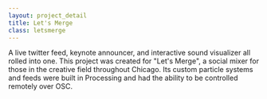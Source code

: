 ```yaml
---
layout: project_detail
title: Let's Merge
class: letsmerge
---
```


A live twitter feed, keynote announcer, and interactive sound visualizer all rolled into one. This project was created for "Let's Merge", a social mixer for those in the creative field throughout Chicago. Its custom particle systems and feeds were built in Processing and had the ability to be controlled remotely over OSC.

<div class="videoWrapper" data-vimeoid="22089491"><!-- vimeo --></div>